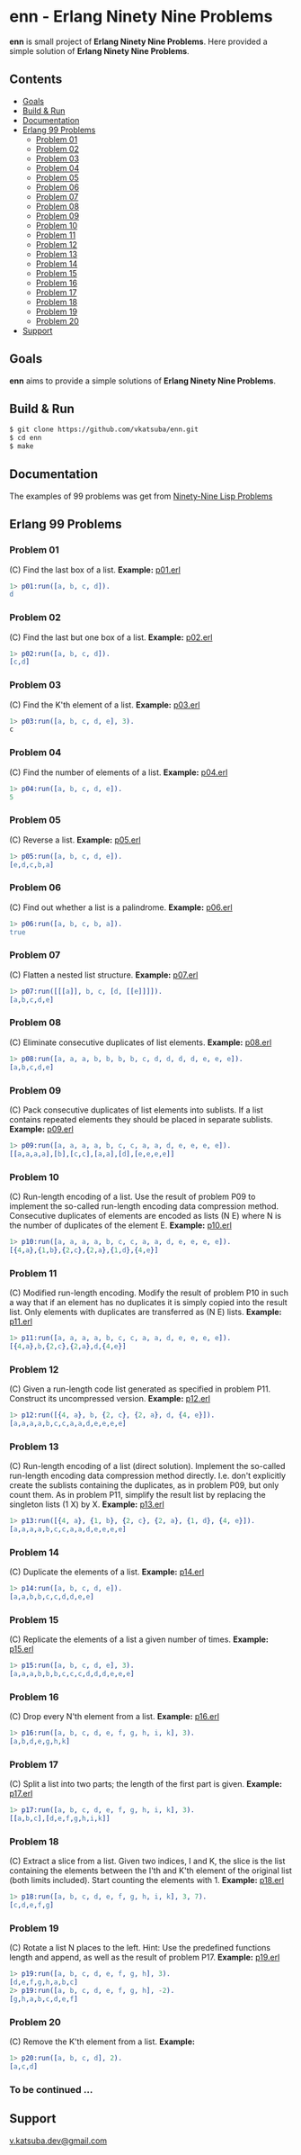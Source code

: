 # enn - Erlang Ninety Nine Problems
**enn** is small project of **Erlang Ninety Nine Problems**. Here provided a simple solution of **Erlang Ninety Nine Problems**.

## Contents
* [Goals](#goals)
* [Build & Run](#build--run)
* [Documentation](#documentation)
* [Erlang 99 Problems](#erlang-99-problems)
  * [Problem 01](#problem-01)
  * [Problem 02](#problem-02)
  * [Problem 03](#problem-03)
  * [Problem 04](#problem-04)
  * [Problem 05](#problem-05)
  * [Problem 06](#problem-06)
  * [Problem 07](#problem-07)
  * [Problem 08](#problem-08)
  * [Problem 09](#problem-09)
  * [Problem 10](#problem-10)
  * [Problem 11](#problem-11)
  * [Problem 12](#problem-12)
  * [Problem 13](#problem-13)
  * [Problem 14](#problem-14)
  * [Problem 15](#problem-15)
  * [Problem 16](#problem-16)
  * [Problem 17](#problem-17)
  * [Problem 18](#problem-18)
  * [Problem 19](#problem-19)
  * [Problem 20](#problem-20)
* [Support](#support)

## Goals
**enn** aims to provide a simple solutions of **Erlang Ninety Nine Problems**.

## Build & Run
```sh
$ git clone https://github.com/vkatsuba/enn.git
$ cd enn
$ make
```
## Documentation
The examples of 99 problems was get from [Ninety-Nine Lisp Problems](http://www.ic.unicamp.br/~meidanis/courses/mc336/2006s2/funcional/L-99_Ninety-Nine_Lisp_Problems.html)

## Erlang 99 Problems

### Problem 01
(C) Find the last box of a list. **Example:**
[p01.erl](https://github.com/vkatsuba/enn/blob/master/src/p01.erl)
```erlang
1> p01:run([a, b, c, d]).
d
```

### Problem 02
(C) Find the last but one box of a list. **Example:**
[p02.erl](https://github.com/vkatsuba/enn/blob/master/src/p02.erl)
```erlang
1> p02:run([a, b, c, d]).
[c,d]
```

### Problem 03
(C) Find the K'th element of a list. **Example:**
[p03.erl](https://github.com/vkatsuba/enn/blob/master/src/p03.erl)
```erlang
1> p03:run([a, b, c, d, e], 3).
с
```

### Problem 04
(C) Find the number of elements of a list. **Example:**
[p04.erl](https://github.com/vkatsuba/enn/blob/master/src/p04.erl)
```erlang
1> p04:run([a, b, c, d, e]).
5
```

### Problem 05
(C) Reverse a list. **Example:**
[p05.erl](https://github.com/vkatsuba/enn/blob/master/src/p05.erl)
```erlang
1> p05:run([a, b, c, d, e]).
[e,d,c,b,a]
```

### Problem 06
(C) Find out whether a list is a palindrome. **Example:**
[p06.erl](https://github.com/vkatsuba/enn/blob/master/src/p06.erl)
```erlang
1> p06:run([a, b, c, b, a]).
true
```

### Problem 07
(C) Flatten a nested list structure. **Example:**
[p07.erl](https://github.com/vkatsuba/enn/blob/master/src/p07.erl)
```erlang
1> p07:run([[[a]], b, c, [d, [[e]]]]).
[a,b,c,d,e]
```

### Problem 08
(C) Eliminate consecutive duplicates of list elements. **Example:**
[p08.erl](https://github.com/vkatsuba/enn/blob/master/src/p08.erl)
```erlang
1> p08:run([a, a, a, b, b, b, b, c, d, d, d, d, e, e, e]).
[a,b,c,d,e]
```

### Problem 09
(C) Pack consecutive duplicates of list elements into sublists. If a list contains repeated elements they should be placed in separate sublists. **Example:**
[p09.erl](https://github.com/vkatsuba/enn/blob/master/src/p09.erl)
```erlang
1> p09:run([a, a, a, a, b, c, c, a, a, d, e, e, e, e]).
[[a,a,a,a],[b],[c,c],[a,a],[d],[e,e,e,e]]
```

### Problem 10
(C) Run-length encoding of a list.
Use the result of problem P09 to implement the so-called run-length encoding data compression method.
Consecutive duplicates of elements are encoded as lists (N E) where N is the number of duplicates of the element E. **Example:**
[p10.erl](https://github.com/vkatsuba/enn/blob/master/src/p10.erl)
```erlang
1> p10:run([a, a, a, a, b, c, c, a, a, d, e, e, e, e]).
[{4,a},{1,b},{2,c},{2,a},{1,d},{4,e}]
```

### Problem 11
(C) Modified run-length encoding.
Modify the result of problem P10 in such a way that if an element has no duplicates it is simply copied into the result list.
Only elements with duplicates are transferred as (N E) lists. **Example:**
[p11.erl](https://github.com/vkatsuba/enn/blob/master/src/p11.erl)
```erlang
1> p11:run([a, a, a, a, b, c, c, a, a, d, e, e, e, e]).
[{4,a},b,{2,c},{2,a},d,{4,e}]
```

### Problem 12
(C) Given a run-length code list generated as specified in problem P11. Construct its uncompressed version. **Example:**
[p12.erl](https://github.com/vkatsuba/enn/blob/master/src/p12.erl)
```erlang
1> p12:run([{4, a}, b, {2, c}, {2, a}, d, {4, e}]).
[a,a,a,a,b,c,c,a,a,d,e,e,e,e]
```

### Problem 13
(C) Run-length encoding of a list (direct solution).
Implement the so-called run-length encoding data compression method directly.
I.e. don't explicitly create the sublists containing the duplicates, as in problem P09, but only count them.
As in problem P11, simplify the result list by replacing the singleton lists (1 X) by X. **Example:**
[p13.erl](https://github.com/vkatsuba/enn/blob/master/src/p13.erl)
```erlang
1> p13:run([{4, a}, {1, b}, {2, c}, {2, a}, {1, d}, {4, e}]).
[a,a,a,a,b,c,c,a,a,d,e,e,e,e]
```

### Problem 14
(C) Duplicate the elements of a list. **Example:**
[p14.erl](https://github.com/vkatsuba/enn/blob/master/src/p14.erl)
```erlang
1> p14:run([a, b, c, d, e]).
[a,a,b,b,c,c,d,d,e,e]
```

### Problem 15
(C) Replicate the elements of a list a given number of times. **Example:**
[p15.erl](https://github.com/vkatsuba/enn/blob/master/src/p15.erl)
```erlang
1> p15:run([a, b, c, d, e], 3).
[a,a,a,b,b,b,c,c,c,d,d,d,e,e,e]
```
### Problem 16
(C) Drop every N'th element from a list. **Example:**
[p16.erl](https://github.com/vkatsuba/enn/blob/master/src/p16.erl)
```erlang
1> p16:run([a, b, c, d, e, f, g, h, i, k], 3).
[a,b,d,e,g,h,k]
```
### Problem 17
(C) Split a list into two parts; the length of the first part is given. **Example:**
[p17.erl](https://github.com/vkatsuba/enn/blob/master/src/p17.erl)
```erlang
1> p17:run([a, b, c, d, e, f, g, h, i, k], 3).
[[a,b,c],[d,e,f,g,h,i,k]]
```

### Problem 18
(C) Extract a slice from a list.
Given two indices, I and K, the slice is the list containing the elements between the I'th and K'th element of the original list (both limits included).
Start counting the elements with 1. **Example:**
[p18.erl](https://github.com/vkatsuba/enn/blob/master/src/p18.erl)
```erlang
1> p18:run([a, b, c, d, e, f, g, h, i, k], 3, 7).
[c,d,e,f,g]
```

### Problem 19
(C) Rotate a list N places to the left.
Hint: Use the predefined functions length and append, as well as the result of problem P17. **Example:**
[p19.erl](https://github.com/vkatsuba/enn/blob/master/src/p19.erl)
```erlang
1> p19:run([a, b, c, d, e, f, g, h], 3).
[d,e,f,g,h,a,b,c]
2> p19:run([a, b, c, d, e, f, g, h], -2).
[g,h,a,b,c,d,e,f]
```

### Problem 20
(C) Remove the K'th element from a list. **Example:**
```erlang
1> p20:run([a, b, c, d], 2).
[a,c,d]
```

### To be continued ...

## Support
v.katsuba.dev@gmail.com
